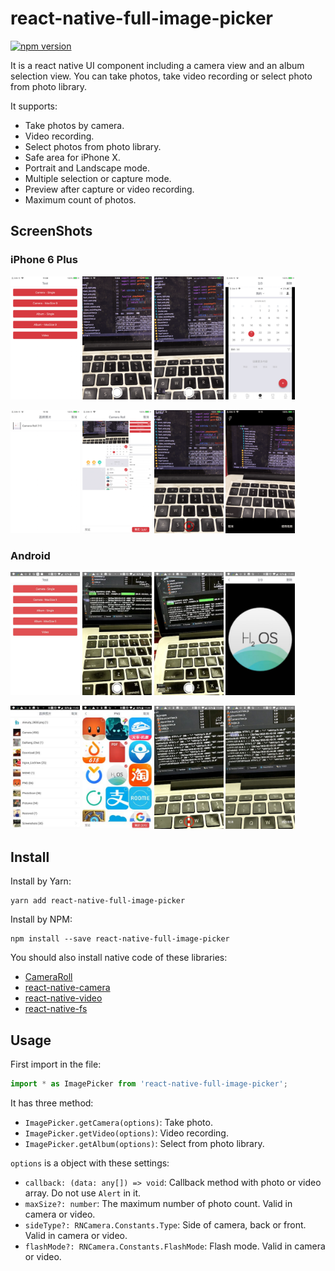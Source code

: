 # react-native-full-image-picker

[![npm version](https://img.shields.io/npm/v/react-native-full-image-picker.svg?style=flat)](https://www.npmjs.com/package/react-native-full-image-picker)

It is a react native UI component including a camera view and an album selection view. You can take photos, take video recording or select photo from photo library.

It supports:

* Take photos by camera.
* Video recording.
* Select photos from photo library.
* Safe area for iPhone X.
* Portrait and Landscape mode.
* Multiple selection or capture mode.
* Preview after capture or video recording.
* Maximum count of photos.

## ScreenShots

### iPhone 6 Plus

<p float="left">

<img src="/resource/Home-i.png" width="22%">

<img src="/resource/Camera-Single-i.png" width="22%">

<img src="/resource/Camera-Multi-i.png" width="22%">

<img src="/resource/Preview-i.png" width="22%">

</p>

<p float="left">

<img src="/resource/Album-List-i.png" width="22%">

<img src="/resource/Album-Multi-i.png" width="22%">

<img src="/resource/Video-i.png" width="22%">

<img src="/resource/Video-Preview-i.png" width="22%">

</p>

### Android

<p float="left">

<img src="/resource/Home-A.jpg" width="22%">

<img src="/resource/Camera-Single-A.jpg" width="22%">

<img src="/resource/Camera-Multi-A.jpg" width="22%">

<img src="/resource/Preview-A.jpg" width="22%">

</p>

<p float="left">

<img src="/resource/Album-List-A.jpg" width="22%">

<img src="/resource/Album-Multi-A.jpg" width="22%">

<img src="/resource/Video-A.jpg" width="22%">

<img src="/resource/Video-Preview-A.jpg" width="22%">

</p>

## Install

Install by Yarn:

```shell
yarn add react-native-full-image-picker
```

Install by NPM:

```shell
npm install --save react-native-full-image-picker
```

You should also install native code of these libraries:

* [CameraRoll](https://facebook.github.io/react-native/docs/cameraroll)
* [react-native-camera](https://github.com/react-native-community/react-native-camera)
* [react-native-video](https://github.com/react-native-community/react-native-video)
* [react-native-fs](https://github.com/itinance/react-native-fs)

## Usage

First import in the file:

```jsx
import * as ImagePicker from 'react-native-full-image-picker';
```

It has three method:

* `ImagePicker.getCamera(options)`: Take photo.
* `ImagePicker.getVideo(options)`: Video recording.
* `ImagePicker.getAlbum(options)`: Select from photo library.

`options` is a object with these settings:

* `callback: (data: any[]) => void`: Callback method with photo or video array. Do not use `Alert` in it.
* `maxSize?: number`: The maximum number of photo count. Valid in camera or video.
* `sideType?: RNCamera.Constants.Type`: Side of camera, back or front. Valid in camera or video.
* `flashMode?: RNCamera.Constants.FlashMode`: Flash mode. Valid in camera or video.